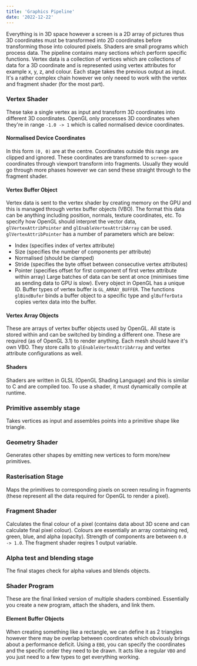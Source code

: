 ```yaml
---
title: 'Graphics Pipeline'
date: '2022-12-22'
---
```


Everything is in 3D space however a screen is a 2D array of pictures thus 3D coordinates must be transformed into 2D coordinates before transforming those into coloured pixels. Shaders are small programs which process data. The pipeline contains many sections which perform specific functions. Vertex data is a collection of vertices which are collections of data for a 3D coordinate and is represented using vertex attributes for example x, y, z, and colour. Each stage takes the previous output as input. It's a rather complex chain however we only neeed to work with the vertex and fragment shader (for the most part).

### Vertex Shader
These take a single vertex as input and transform 3D coordinates into different 3D coordinates. OpenGL only processes 3D coordinates when they're in range `-1.0 -> 1` which is called normalised device coordinates. 

#### Normalised Device Coordinates
In this form `(0, 0)` are at the centre. Coordinates outside this range are clipped and ignored. These coordinates are transformed to `screen-space` coordinates  through viewport transform into fragments. Usually they would go through more phases however we can send these straight through to the fragment shader.

#### Vertex Buffer Object
Vertex data is sent to the vertex shader by creating memory on the GPU and this is managed through vertex buffer objects (VBO). The format this data can be anything including position, normals, texture coordinates, etc. To specify how OpenGL should interpret the vector data, `glVertexAttribPointer` and `glEnableVertexAttribArray` can be used. ``glVertexAttribPointer`` has a number of parameters which are below:
- Index (specifies index of vertex attribute)
- Size (specifies the number of components per attribute)
- Normalised (should be clamped)
- Stride (specifies the byte offset between consecutive vertex attributes)
- Pointer (specifies offset for first component of first vertex attribute within array)
Large batches of data can be sent at once (minimises time as sending data to GPU is slow). Every object in OpenGL has a unique ID. Buffer types of vertex buffer is `GL_ARRAY_BUFFER`. The functions `glBindBufer` binds a buffer object to a specific type and `glBufferData` copies vertex data into the buffer.  

#### Vertex Array Objects
These are arrays of vertex buffer objects used by OpenGL. All state is stored within and can be switched by binding a different one. These are required (as of OpenGL 3.1) to render anything. Each mesh should have it's own VBO. They store calls to `glEnableVertexAttribArray` and vertex attribute configurations as well.

#### Shaders
Shaders are written in GLSL (OpenGL Shading Language) and this is similar to C and are compiled too. To use a shader, it must dynamically compile at runtime. 

### Primitive assembly stage
Takes vertices as input and assembles points into a primitive shape like triangle.

### Geometry Shader
Generates other shapes by emitting new vertices to form more/new primitives. 

### Rasterisation Stage
Maps the primitives to corresponding pixels on screen resuling in fragments (these represent all the data required for OpenGL to render a pixel). 

### Fragment Shader
Calculates the final colour of a pixel (contains data about 3D scene and can calculate final pixel colour). Colours are essentially an array containing red, green, blue, and alpha (opacity). Strength of components are between `0.0 -> 1.0`. The fragment shader reqires 1 output variable. 

### Alpha test and blending stage
The final stages check for alpha values and blends objects.

### Shader Program
These are the final linked version of multiple shaders combined. Essentially you create a new program, attach the shaders, and link them.

#### Element Buffer Objects
When creating something like a rectangle, we can define it as 2 triangles however there may be overlap between coordinates which obviously brings about a performance deficit. Using a `EBO`, you can specify the coordinates and the specific order they need to be drawn. It acts like a regular `VBO` and you just need to a few types to get everything working. 